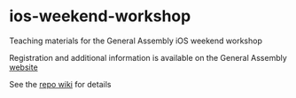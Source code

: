ios-weekend-workshop
====================

Teaching materials for the General Assembly iOS weekend workshop

Registration and additional information is available on the General Assembly [website](https://generalassemb.ly/education/ios-app-programming-workshop-part-i/new-york-city/3015)

See the [repo wiki](https://github.com/alfiehanssen/ios-weekend-workshop/wiki) for details
